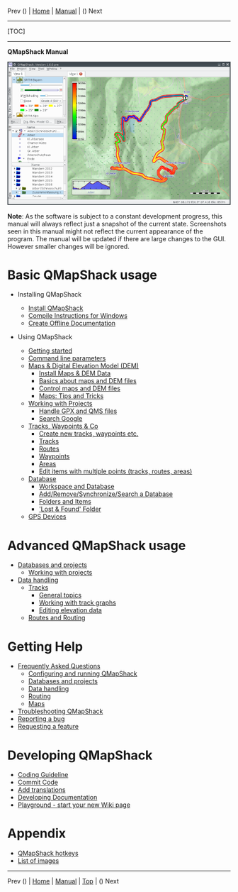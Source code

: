 Prev () | [Home](Home) | [Manual](DocMain) | () Next
- - -
[TOC]
- - -

**QMapShack Manual**

![start](images/maproom1.png)

**Note**: As the software is subject to a constant development progress, this manual will
always reflect just a snapshot of the current state. Screenshots seen in this manual might 
not reflect the current appearance of the program. The manual will be updated if there are 
large changes to the GUI. However smaller changes will be ignored. 

# __Basic QMapShack usage__

* Installing QMapShack
    * [Install QMapShack](DocGetQMapShack)
    * [Compile Instructions for Windows](BuildWindowsVisualStudio)
    * [Create Offline Documentation](OfflineDocumentation)

* Using QMapShack
    * [Getting started](DocGettingStarted)
    * [Command line parameters](DocCmdOptions)
    * [Maps & Digital Elevation Model (DEM)](DocInstallMapDem)
        * [Install Maps & DEM Data](DocInstallMapDem)
        * [Basics about maps and DEM files](DocBasicsMapDem)
        * [Control maps and DEM files](DocControlMapDem)
        * [Maps: Tips and Tricks](DocMapsTipsTricks)
    * [Working with Projects](DocWorkingWithProjects)
        * [Handle GPX and QMS files](DocHandleGpxFiles)
        * [Search Google](DocSearchGoogle)    
    * [Tracks, Waypoints & Co](DocGisItems)
        * [Create new tracks, waypoints etc.](DocGisItemsNew)
        * [Tracks](DocGisItemsTrk2)
        * [Routes](DocGisItemsRte)
        * [Waypoints](DocGisItemsWpt)
        * [Areas](DocGisItemsArea)
        * [Edit items with multiple points (tracks, routes, areas)](DocGisItemsEditMultiple)    
    * [Database](DocGisDatabase)
        * [Workspace and Database](DocGisDatabaseWorkspaceDatabase)
        * [Add/Remove/Synchronize/Search a Database](DocGisDatabaseAddRemove)
        * [Folders and Items](DocGisDatabaseFoldersItems)
        * ['Lost & Found' Folder](DocGisDatabaseLostFound)
    * [GPS Devices](DocGisDevices)

# __Advanced QMapShack usage__         

* [Databases and projects](AdvProjects)
    * [Working with projects](AdvProjActions)
* [Data handling](AdvDataHandling)    
    * [Tracks](AdvTracks)    
        * [General topics](AdvTrkGeneral)
        * [Working with track graphs](AdvTrkGraphs)
        * [Editing elevation data](AdvTrkElevation)            
    * [Routes and Routing](AdvRoutes)
       
# __Getting Help__

* [Frequently Asked Questions](DocFaqConfig)
    * [Configuring and running QMapShack](DocFaqConfig)
    * [Databases and projects](DocFaqData)
    * [Data handling](DocFaqHandling)
    * [Routing](DocFaqRouting)
    * [Maps](DocFaqMaps)
* [Troubleshooting QMapShack](TroubleShooting)
* [Reporting a bug](ReportBugs)
* [Requesting a feature](RequestFeatures)

# __Developing QMapShack__

* [Coding Guideline](DeveloperCodingGuideline)
* [Commit Code](DeveloperCommitCode)
* [Add translations](DeveloperTranslate)
* [Developing Documentation](DevelopingDocumentation)
* [Playground - start your new Wiki page](DocPlayground)

# __Appendix__

* [QMapShack hotkeys](AxHotkeys) 
* [List of images](AxWikiImages)
    
- - -
Prev () | [Home](Home) | [Manual](DocMain) | [Top](#) | () Next
